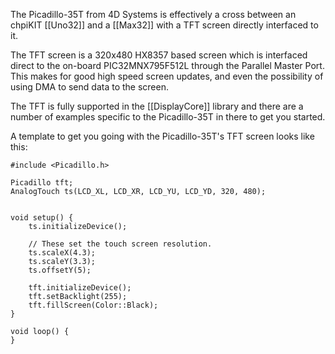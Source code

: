 The Picadillo-35T from 4D Systems is effectively a cross between an chpiKIT [[Uno32]] and a [[Max32]] with a TFT screen directly interfaced to it.

The TFT screen is a 320x480 HX8357 based screen which is interfaced direct to the on-board PIC32MNX795F512L through the Parallel Master Port.  This makes for good high speed screen updates, and even the possibility of using DMA to send data to the screen.

The TFT is fully supported in the [[DisplayCore]] library and there are a number of examples specific to the Picadillo-35T in there to get you started.

A template to get you going with the Picadillo-35T's TFT screen looks like this:

    #include <Picadillo.h>

    Picadillo tft;
    AnalogTouch ts(LCD_XL, LCD_XR, LCD_YU, LCD_YD, 320, 480);


    void setup() {
        ts.initializeDevice();

        // These set the touch screen resolution.
        ts.scaleX(4.3);
        ts.scaleY(3.3);
        ts.offsetY(5);

        tft.initializeDevice();
        tft.setBacklight(255);
        tft.fillScreen(Color::Black);
    }

    void loop() {
    }
